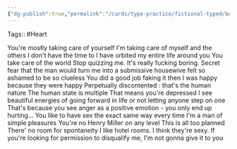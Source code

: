```yaml
---
{"dg-publish":true,"permalink":"/cards/type-practice/fictional-typed/before-midnight/","created":"","updated":""}
---
```



Tags:: #Heart 

You're mostly taking care of yourself
I'm taking care of myself and the others
I don't have the time to 
I have orbited my entire life around you
You take care of the world
Stop quizzing me. It's really fucking boring. 
Secret fear that the man would turn me into a submissive housewive
felt so ashamed to be so clueless
You did a good job faking it then
I was happy because they were happy 
Perpetually discontented : that's the human nature
The human state is multiple
That means you're depressed
I see beautiful energies of going forward in life or not letting anyone step on one
That's because you see anger as a positive emotion - you only end up hurting...
You like to have sex the exact same way every time
I'm a man of simple pleasures 
You're no Henry Miller on any level
This is all too planned
There' no room for spontaneity
I like hotel rooms. I think they're sexy. 
If you're looking for permission to disqualify me, I'm not gonna give it to you

